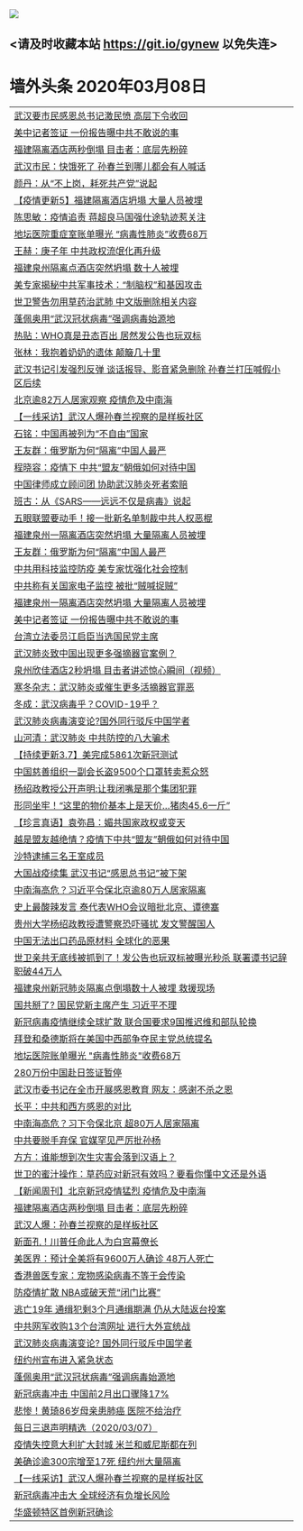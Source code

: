
<tr>
  <td align=center><img src="https://cdn.jsdelivr.net/gh/gyoupiodf/im1/%E5%BE%AE%E4%BF%A1%E8%AF%B4%E6%98%8E4.jpg" /></td>  
</tr>

## <请及时收藏本站 https://git.io/gynew 以免失连> </a>
# 墙外头条 2020年03月08日</a>

<table>

<tr><td colspan="2" align="left"><a href="https://xball.casa/oo.aspx?name=c1140431&key=eqxowaguscvmxdgc&from=gy">武汉要市民感恩总书记激民愤 高层下令收回</a></td></tr>
<tr><td colspan="2" align="left"><a href="https://xball.casa/oo.aspx?name=c1140415&key=eqxowaguscvmxdgc&from=gy">美中记者签证 一份报告曝中共不敢说的事</a></td></tr>
<tr><td colspan="2" align="left"><a href="https://xball.casa/oo.aspx?name=c1140425&key=eqxowaguscvmxdgc&from=gy">福建隔离酒店两秒倒塌 目击者：底层先粉碎</a></td></tr>
<tr><td colspan="2" align="left"><a href="https://xball.casa/oo.aspx?name=c1140426&key=eqxowaguscvmxdgc&from=gy">武汉市民：快饿死了 孙春兰到哪儿都会有人喊话</a></td></tr>
<tr><td colspan="2" align="left"><a href="https://xball.casa/oo.aspx?name=c1140422&key=eqxowaguscvmxdgc&from=gy">颜丹：从“不上岗，耗死共产党”说起</a></td></tr>
<tr><td colspan="2" align="left"><a href="https://xball.casa/oo.aspx?name=c1138288&key=eqxowaguscvmxdgc&from=gy">【疫情更新5】福建隔离酒店坍塌 大量人员被埋</a></td></tr>
<tr><td colspan="2" align="left"><a href="https://xball.casa/oo.aspx?name=c1140421&key=eqxowaguscvmxdgc&from=gy">陈思敏：疫情追责 蒋超良马国强仕途轨迹惹关注</a></td></tr>
<tr><td colspan="2" align="left"><a href="https://xball.casa/oo.aspx?name=c1140412&key=eqxowaguscvmxdgc&from=gy">地坛医院重症室账单曝光 “病毒性肺炎”收费68万</a></td></tr>
<tr><td colspan="2" align="left"><a href="https://xball.casa/oo.aspx?name=c1140420&key=eqxowaguscvmxdgc&from=gy">王赫：庚子年 中共政权流氓化再升级</a></td></tr>
<tr><td colspan="2" align="left"><a href="https://xball.casa/oo.aspx?name=c1140380&key=eqxowaguscvmxdgc&from=gy">福建泉州隔离点酒店突然坍塌 数十人被埋</a></td></tr>
<tr><td colspan="2" align="left"><a href="https://xball.casa/oo.aspx?name=c1140427&key=eqxowaguscvmxdgc&from=gy">美专家揭秘中共军事技术：“制脑权”和基因攻击</a></td></tr>
<tr><td colspan="2" align="left"><a href="https://xball.casa/oo.aspx?name=c1140434&key=eqxowaguscvmxdgc&from=gy">世卫警告勿用草药治武肺 中文版删除相关内容</a></td></tr>
<tr><td colspan="2" align="left"><a href="https://xball.casa/oo.aspx?name=c1140416&key=eqxowaguscvmxdgc&from=gy">蓬佩奥用“武汉冠状病毒”强调病毒始源地</a></td></tr>
<tr><td colspan="2" align="left"><a href="https://xball.casa/oo.aspx?name=c1140432&key=eqxowaguscvmxdgc&from=gy">热贴：WHO真是丑态百出 居然发公告也玩双标</a></td></tr>
<tr><td colspan="2" align="left"><a href="https://xball.casa/oo.aspx?name=c1140402&key=eqxowaguscvmxdgc&from=gy">张林：我抱着奶奶的遗体 颠簸几十里</a></td></tr>
<tr><td colspan="2" align="left"><a href="https://xball.casa/oo.aspx?name=c1140448&key=eqxowaguscvmxdgc&from=gy">武汉书记引发强烈反弹 谈话报导、影音紧急删除 孙春兰打压喊假小区后续</a></td></tr>
<tr><td colspan="2" align="left"><a href="https://xball.casa/oo.aspx?name=c1140399&key=eqxowaguscvmxdgc&from=gy">北京逾82万人居家观察 疫情危及中南海</a></td></tr>
<tr><td colspan="2" align="left"><a href="https://xball.casa/oo.aspx?name=c1140414&key=eqxowaguscvmxdgc&from=gy">【一线采访】武汉人爆孙春兰视察的是样板社区</a></td></tr>
<tr><td colspan="2" align="left"><a href="https://xball.casa/oo.aspx?name=c1140401&key=eqxowaguscvmxdgc&from=gy">石铭：中国再被列为“不自由”国家</a></td></tr>
<tr><td colspan="2" align="left"><a href="https://xball.casa/oo.aspx?name=c1140419&key=eqxowaguscvmxdgc&from=gy">王友群：俄罗斯为何“隔离”中国人最严</a></td></tr>
<tr><td colspan="2" align="left"><a href="https://xball.casa/oo.aspx?name=c1140428&key=eqxowaguscvmxdgc&from=gy">程晓容：疫情下 中共“盟友”朝俄如何对待中国</a></td></tr>
<tr><td colspan="2" align="left"><a href="https://xball.casa/oo.aspx?name=c1140410&key=eqxowaguscvmxdgc&from=gy">中国律师成立顾问团 协助武汉肺炎死者索赔</a></td></tr>
<tr><td colspan="2" align="left"><a href="https://xball.casa/oo.aspx?name=c1140435&key=eqxowaguscvmxdgc&from=gy">班古：从《SARS——远远不仅是病毒》说起</a></td></tr>
<tr><td colspan="2" align="left"><a href="https://xball.casa/oo.aspx?name=c1140460&key=eqxowaguscvmxdgc&from=gy">五眼联盟要动手！接一批新名单制裁中共人权恶棍</a></td></tr>
<tr><td colspan="2" align="left"><a href="https://xball.casa/oo.aspx?name=c1140413&key=eqxowaguscvmxdgc&from=gy">福建泉州一隔离酒店突然坍塌 大量隔离人员被埋</a></td></tr>
<tr><td colspan="2" align="left"><a href="https://xball.casa/oo.aspx?name=c1140436&key=eqxowaguscvmxdgc&from=gy">王友群：俄罗斯为何“隔离”中国人最严</a></td></tr>
<tr><td colspan="2" align="left"><a href="https://xball.casa/oo.aspx?name=c1140424&key=eqxowaguscvmxdgc&from=gy">中共用科技监控防疫 美专家忧强化社会控制</a></td></tr>
<tr><td colspan="2" align="left"><a href="https://xball.casa/oo.aspx?name=c1140397&key=eqxowaguscvmxdgc&from=gy">中共称有关国家电子监控 被批“贼喊捉贼”</a></td></tr>
<tr><td colspan="2" align="left"><a href="https://xball.casa/oo.aspx?name=c1140440&key=eqxowaguscvmxdgc&from=gy">福建泉州一隔离酒店突然坍塌 大量隔离人员被埋</a></td></tr>
<tr><td colspan="2" align="left"><a href="https://xball.casa/oo.aspx?name=c1140447&key=eqxowaguscvmxdgc&from=gy">美中记者签证 一份报告曝中共不敢说的事</a></td></tr>
<tr><td colspan="2" align="left"><a href="https://xball.casa/oo.aspx?name=c1140457&key=eqxowaguscvmxdgc&from=gy">台湾立法委员江启臣当选国民党主席</a></td></tr>
<tr><td colspan="2" align="left"><a href="https://xball.casa/oo.aspx?name=c1140398&key=eqxowaguscvmxdgc&from=gy">武汉肺炎致中国出现更多强摘器官案例？</a></td></tr>
<tr><td colspan="2" align="left"><a href="https://xball.casa/oo.aspx?name=c1140445&key=eqxowaguscvmxdgc&from=gy">泉州欣佳酒店2秒坍塌 目击者讲述惊心瞬间（视频）</a></td></tr>
<tr><td colspan="2" align="left"><a href="https://xball.casa/oo.aspx?name=c1140417&key=eqxowaguscvmxdgc&from=gy">寒冬杂志：武汉肺炎或催生更多活摘器官罪恶</a></td></tr>
<tr><td colspan="2" align="left"><a href="https://xball.casa/oo.aspx?name=c1140423&key=eqxowaguscvmxdgc&from=gy">冬成：武汉病毒乎？COVID-19乎？</a></td></tr>
<tr><td colspan="2" align="left"><a href="https://xball.casa/oo.aspx?name=c1140455&key=eqxowaguscvmxdgc&from=gy">武汉肺炎病毒演变论?国外同行驳斥中国学者</a></td></tr>
<tr><td colspan="2" align="left"><a href="https://xball.casa/oo.aspx?name=c1140418&key=eqxowaguscvmxdgc&from=gy">山河清：武汉肺炎 中共防控的八大骗术</a></td></tr>
<tr><td colspan="2" align="left"><a href="https://xball.casa/oo.aspx?name=c1140211&key=eqxowaguscvmxdgc&from=gy">【持续更新3.7】美完成5861次新冠测试</a></td></tr>
<tr><td colspan="2" align="left"><a href="https://xball.casa/oo.aspx?name=c1140444&key=eqxowaguscvmxdgc&from=gy">中国慈善组织一副会长盗9500个口罩转卖惹众怒</a></td></tr>
<tr><td colspan="2" align="left"><a href="https://xball.casa/oo.aspx?name=c1140494&key=eqxowaguscvmxdgc&from=gy">杨绍政教授公开声明:让我闭嘴是那个集团犯罪</a></td></tr>
<tr><td colspan="2" align="left"><a href="https://xball.casa/oo.aspx?name=c1140449&key=eqxowaguscvmxdgc&from=gy">形同坐牢！“这里的物价基本上是天价…猪肉45.6一斤”</a></td></tr>
<tr><td colspan="2" align="left"><a href="https://xball.casa/oo.aspx?name=c1140430&key=eqxowaguscvmxdgc&from=gy">【珍言真语】袁弥昌：媚共国家政权或变天</a></td></tr>
<tr><td colspan="2" align="left"><a href="https://xball.casa/oo.aspx?name=c1140452&key=eqxowaguscvmxdgc&from=gy">越是盟友越绝情？疫情下中共“盟友”朝俄如何对待中国</a></td></tr>
<tr><td colspan="2" align="left"><a href="https://xball.casa/oo.aspx?name=c1140453&key=eqxowaguscvmxdgc&from=gy">沙特逮捕三名王室成员</a></td></tr>
<tr><td colspan="2" align="left"><a href="https://xball.casa/oo.aspx?name=c1140462&key=eqxowaguscvmxdgc&from=gy">大国战疫续集 武汉书记“感恩总书记”被下架</a></td></tr>
<tr><td colspan="2" align="left"><a href="https://xball.casa/oo.aspx?name=c1140486&key=eqxowaguscvmxdgc&from=gy">中南海高危？习近平令保北京逾80万人居家隔离</a></td></tr>
<tr><td colspan="2" align="left"><a href="https://xball.casa/oo.aspx?name=c1140485&key=eqxowaguscvmxdgc&from=gy">史上最酸辣发言 泰代表WHO会议暗批北京、谭德塞</a></td></tr>
<tr><td colspan="2" align="left"><a href="https://xball.casa/oo.aspx?name=c1140461&key=eqxowaguscvmxdgc&from=gy">贵州大学杨绍政教授遭警察恐吓骚扰 发文警醒国人</a></td></tr>
<tr><td colspan="2" align="left"><a href="https://xball.casa/oo.aspx?name=c1140488&key=eqxowaguscvmxdgc&from=gy">中国无法出口药品原材料 全球化的恶果</a></td></tr>
<tr><td colspan="2" align="left"><a href="https://xball.casa/oo.aspx?name=c1140482&key=eqxowaguscvmxdgc&from=gy">世卫亲共无底线被抓到了！发公告也玩双标被曝光秒杀 联署谭书记辞职破44万人</a></td></tr>
<tr><td colspan="2" align="left"><a href="https://xball.casa/oo.aspx?name=c1140450&key=eqxowaguscvmxdgc&from=gy">福建泉州新冠肺炎隔离点倒塌数十人被埋 救援现场</a></td></tr>
<tr><td colspan="2" align="left"><a href="https://xball.casa/oo.aspx?name=c1140470&key=eqxowaguscvmxdgc&from=gy">国共掰了? 国民党新主席产生 习近平不理</a></td></tr>
<tr><td colspan="2" align="left"><a href="https://xball.casa/oo.aspx?name=c1140456&key=eqxowaguscvmxdgc&from=gy">新冠病毒疫情继续全球扩散 联合国要求9国推迟维和部队轮换</a></td></tr>
<tr><td colspan="2" align="left"><a href="https://xball.casa/oo.aspx?name=c1140454&key=eqxowaguscvmxdgc&from=gy">拜登和桑德斯将在美国中西部争夺民主党总统提名</a></td></tr>
<tr><td colspan="2" align="left"><a href="https://xball.casa/oo.aspx?name=c1140481&key=eqxowaguscvmxdgc&from=gy">地坛医院账单曝光 &quot;病毒性肺炎&quot;收费68万</a></td></tr>
<tr><td colspan="2" align="left"><a href="https://xball.casa/oo.aspx?name=c1140487&key=eqxowaguscvmxdgc&from=gy">280万份中国赴日签证暂停</a></td></tr>
<tr><td colspan="2" align="left"><a href="https://xball.casa/oo.aspx?name=c1140492&key=eqxowaguscvmxdgc&from=gy">武汉市委书记在全市开展感恩教育 网友：感谢不杀之恩</a></td></tr>
<tr><td colspan="2" align="left"><a href="https://xball.casa/oo.aspx?name=c1140493&key=eqxowaguscvmxdgc&from=gy">长平：中共和西方感恩的对比</a></td></tr>
<tr><td colspan="2" align="left"><a href="https://xball.casa/oo.aspx?name=c1140483&key=eqxowaguscvmxdgc&from=gy">中南海高危？习下令保北京 超80万人居家隔离</a></td></tr>
<tr><td colspan="2" align="left"><a href="https://xball.casa/oo.aspx?name=c1140475&key=eqxowaguscvmxdgc&from=gy">中共要脱手弃保 官媒罕见严厉批孙杨</a></td></tr>
<tr><td colspan="2" align="left"><a href="https://xball.casa/oo.aspx?name=c1140490&key=eqxowaguscvmxdgc&from=gy">方方：谁能想到次生灾害会落到汉语上？</a></td></tr>
<tr><td colspan="2" align="left"><a href="https://xball.casa/oo.aspx?name=c1140491&key=eqxowaguscvmxdgc&from=gy">世卫的蜜汁操作：草药应对新冠有效吗？要看你懂中文还是外语</a></td></tr>
<tr><td colspan="2" align="left"><a href="https://xball.casa/oo.aspx?name=c1140463&key=eqxowaguscvmxdgc&from=gy">【新闻周刊】北京新冠疫情猛烈 疫情危及中南海</a></td></tr>
<tr><td colspan="2" align="left"><a href="https://xball.casa/oo.aspx?name=c1140468&key=eqxowaguscvmxdgc&from=gy">福建隔离酒店两秒倒塌 目击者：底层先粉碎</a></td></tr>
<tr><td colspan="2" align="left"><a href="https://xball.casa/oo.aspx?name=c1140479&key=eqxowaguscvmxdgc&from=gy">武汉人爆：孙春兰视察的是样板社区</a></td></tr>
<tr><td colspan="2" align="left"><a href="https://xball.casa/oo.aspx?name=c1140471&key=eqxowaguscvmxdgc&from=gy">新面孔！川普任命此人为白宫幕僚长</a></td></tr>
<tr><td colspan="2" align="left"><a href="https://xball.casa/oo.aspx?name=c1140466&key=eqxowaguscvmxdgc&from=gy">美医界：预计全美将有9600万人确诊 48万人死亡</a></td></tr>
<tr><td colspan="2" align="left"><a href="https://xball.casa/oo.aspx?name=c1140451&key=eqxowaguscvmxdgc&from=gy">香港兽医专家：宠物感染病毒不等于会传染</a></td></tr>
<tr><td colspan="2" align="left"><a href="https://xball.casa/oo.aspx?name=c1140484&key=eqxowaguscvmxdgc&from=gy">防疫情扩散 NBA或破天荒“闭门比赛”</a></td></tr>
<tr><td colspan="2" align="left"><a href="https://xball.casa/oo.aspx?name=c1140480&key=eqxowaguscvmxdgc&from=gy">逃亡19年 通缉犯剩3个月通缉期满 仍从大陆返台投案</a></td></tr>
<tr><td colspan="2" align="left"><a href="https://xball.casa/oo.aspx?name=c1140469&key=eqxowaguscvmxdgc&from=gy">中共网军收购13个台湾网址 进行大外宣统战</a></td></tr>
<tr><td colspan="2" align="left"><a href="https://xball.casa/oo.aspx?name=c1140442&key=eqxowaguscvmxdgc&from=gy">武汉肺炎病毒演变论? 国外同行驳斥中国学者</a></td></tr>
<tr><td colspan="2" align="left"><a href="https://xball.casa/oo.aspx?name=c1140478&key=eqxowaguscvmxdgc&from=gy">纽约州宣布进入紧急状态</a></td></tr>
<tr><td colspan="2" align="left"><a href="https://xball.casa/oo.aspx?name=c1140467&key=eqxowaguscvmxdgc&from=gy">蓬佩奥用“武汉冠状病毒”强调病毒始源地</a></td></tr>
<tr><td colspan="2" align="left"><a href="https://xball.casa/oo.aspx?name=c1140443&key=eqxowaguscvmxdgc&from=gy">新冠病毒冲击 中国前2月出口骤降17%</a></td></tr>
<tr><td colspan="2" align="left"><a href="https://xball.casa/oo.aspx?name=c1140472&key=eqxowaguscvmxdgc&from=gy">悲惨！黄琦86岁母亲患肺癌 医院不给治疗</a></td></tr>
<tr><td colspan="2" align="left"><a href="https://xball.casa/oo.aspx?name=c1140459&key=eqxowaguscvmxdgc&from=gy">每日三退声明精选（2020/03/07）</a></td></tr>
<tr><td colspan="2" align="left"><a href="https://xball.casa/oo.aspx?name=c1140474&key=eqxowaguscvmxdgc&from=gy">疫情失控意大利扩大封城 米兰和威尼斯都在列</a></td></tr>
<tr><td colspan="2" align="left"><a href="https://xball.casa/oo.aspx?name=c1140476&key=eqxowaguscvmxdgc&from=gy">美确诊逾300宗增至17死 纽约州大量隔离</a></td></tr>
<tr><td colspan="2" align="left"><a href="https://xball.casa/oo.aspx?name=c1140465&key=eqxowaguscvmxdgc&from=gy">【一线采访】武汉人爆孙春兰视察的是样板社区</a></td></tr>
<tr><td colspan="2" align="left"><a href="https://xball.casa/oo.aspx?name=c1140477&key=eqxowaguscvmxdgc&from=gy">新冠病毒冲击大 全球经济有负增长风险</a></td></tr>
<tr><td colspan="2" align="left"><a href="https://xball.casa/oo.aspx?name=c1140473&key=eqxowaguscvmxdgc&from=gy">华盛顿特区首例新冠确诊</a></td></tr>

</table>
